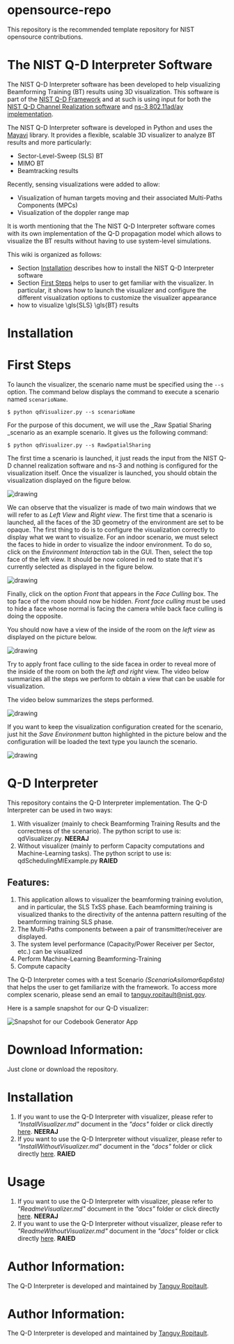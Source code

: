 # opensource-repo
This repository is the recommended template repository for NIST opensource contributions.


# The NIST Q-D Interpreter Software

The NIST Q-D Interpreter software has been developed to help visualizing Beamforming Training (BT) results using 3D visualization. This software is part of the [NIST Q-D Framework](https://github.com/wigig-tools) and at such is using input for both the [NIST Q-D Channel Realization software](https://github.com/wigig-tools/qd-realization) and [ns-3 802.11ad/ay implementation](https://github.com/wigig-tools/wigig-module).

The NIST Q-D Interpreter software is developed in Python and uses the [Mayavi](https://docs.enthought.com/mayavi/mayavi/) library. 
It provides a flexible, scalable 3D visualizer to analyze BT results and more particularly:
* Sector-Level-Sweep (SLS) BT
* MIMO BT
* Beamtracking results

Recently, sensing visualizations were added to allow:
* Visualization of human targets moving and their associated Multi-Paths Components (MPCs)
* Visualization of the doppler range map

It is worth mentioning that the The NIST Q-D Interpreter software comes with its own implementation of the Q-D propagation model which allows to visualize the BT results without having to use system-level simulations.

This wiki is organized as follows:
* Section [Installation](#installation) describes how to install the NIST Q-D Interpreter software
* Section [First Steps](#first-steps) helps to user to get familiar with the visualizer. In particular, it shows how to launch the visualizer and configure the different visualization options to customize the visualizer appearance
* how to visualize \gls{SLS} \gls{BT} results

# Installation

# First Steps

To launch the visualizer, the scenario name must be specified using the `--s` option. The command below displays the command to execute a scenario named `scenarioName`.
 
`$ python qdVisualizer.py --s scenarioName`

For the purpose of this document, we will use the _Raw Spatial Sharing _scenario as an example scenario. It gives us the following command:

```$ python qdVisualizer.py --s RawSpatialSharing```

The first time a scenario is launched, it just reads the input from the NIST Q-D channel realization software and ns-3 and nothing is configured for the visualization itself. Once the visualizer is launched, you should obtain the visualization displayed on the figure below.


<img src="docs/img/RawSSFirstLaunch.png" alt="drawing">


We can observe that the visualizer is made of two main windows that we will refer to as *Left View* and *Right view*. The first time that a scenario is launched, all the faces of the 3D geometry of the environment are set to be opaque. The first thing to do is to configure the visualization correctly to display what we want to visualize. For an indoor scenario, we must select the faces to hide in order to visualize the indoor environment. To do so, click on the *Environment Interaction* tab in the GUI. Then, select the top face of the left view. It should be now colored in red to state that it's currently selected as displayed in the figure below.

<img src="docs/img/RawSSFrontFaceCulling.png" alt="drawing">

Finally, click on the option *Front* that appears in the *Face Culling* box. 
The top face of the room should now be hidden. *Front face culling* must be used to hide a face whose normal is facing the camera while back face culling is doing the opposite. 

You should now have a view of the inside of the room on the *left view* as displayed on the picture below. 

<img src="docs/img/RawSSFrontFaceCulled.png" alt="drawing">

Try to apply front face culling to the side facea in order to reveal more of the inside of the room on both the *left and right* view. 
The video below summarizes all the steps we perform to obtain a view that can be usable for visualization. 

The video below summarizes the steps performed.

<img src="docs/gif/RawSSCompleteEnvironmentConf.gif" alt="drawing">

If you want to keep the visualization configuration created for the scenario, just hit the *Save Environment* button highlighted in the picture below and the configuration will be loaded the text type you launch the scenario. 

<img src="docs/img/RawSSHighlightsSave.png" alt="drawing">


# Q-D Interpreter
This repository contains the Q-D Interpreter implementation. The Q-D Interpreter can be used in two ways:
1. With visualizer (mainly to check Beamforming Training Results and the correctness of the scenario). The python script to use is: qdVisualizer.py. **NEERAJ**
1. Without visualizer (mainly to perform Capacity computations and Machine-Learning tasks). The python script to use is: qdSchedulingMlExample.py **RAIED**

## Features:
1. This application allows to visualizer the beamforming training evolution, and in particular, the SLS TxSS phase. Each beamforming training is visualized thanks to the directivity of the antenna pattern resulting of the beamforming training SLS phase.
1. The Multi-Paths components between a pair of transmitter/receiver are displayed.
1. The system level performance (Capacity/Power Receiver per Sector, etc.) can be visualized
1. Perform Machine-Learning Beamforming-Training 
1. Compute capacity

The Q-D Interpreter comes with a test Scenario _(ScenarioAsilomar6ap6sta)_ that helps the user to get familiarize with the framework. To access more complex scenario, please send an email to tanguy.ropitault@nist.gov.


Here is a sample snapshot for our Q-D visualizer:

![Snapshot for our Codebook Generator App](qdSnapshot.png)

# Download Information:
Just clone or download the repository.

# Installation
1. If you want to use the Q-D Interpreter with visualizer, please refer to *"InstallVisualizer.md"* document in the *"docs"* folder or click directly [here](https://gitlab.nist.gov/gitlab/tnr1/qdInterpreter/-/blob/master/docs/InstallVisualizer.md). **NEERAJ**
1. If you want to use the Q-D Interpreter without visualizer, please refer to *"InstallWithoutVisualizer.md"* document in the *"docs"* folder or click directly [here](https://gitlab.nist.gov/gitlab/tnr1/qdInterpreter/-/blob/master/docs/InstallWithoutVisualizer.md). **RAIED**

# Usage 
1. If you want to use the Q-D Interpreter with visualizer, please refer to *"ReadmeVisualizer.md"* document in the *"docs"* folder or click directly [here](https://gitlab.nist.gov/gitlab/tnr1/qdInterpreter/-/blob/master/docs/ReadmeVisualizer.md). **NEERAJ**
1. If you want to use the Q-D Interpreter without visualizer, please refer to *"ReadmeWithoutVisualizer.md"* document in the *"docs"* folder or click directly [here](https://gitlab.nist.gov/gitlab/tnr1/qdInterpreter/-/blob/master/docs/ReadmeWithoutVisualizer.md). **RAIED**


# Author Information:
The Q-D Interpreter is developed and maintained by [Tanguy Ropitault](https://www.nist.gov/people/tanguy-ropitault).

# Author Information:
The Q-D Interpreter is developed and maintained by [Tanguy Ropitault](https://www.nist.gov/people/tanguy-ropitault).